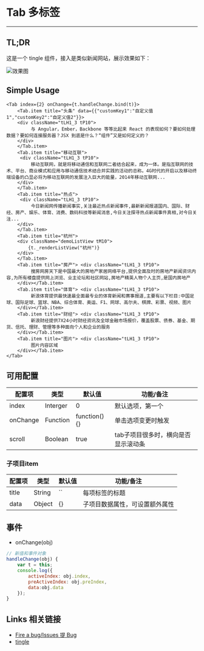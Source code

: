 # Tab 多标签

---

## TL;DR

这是一个 tingle 组件，接入是类似新闻网站，展示效果如下：  

![效果图](https://gtms04.alicdn.com/tps/i4/TB1F8FTIVXXXXbMaFXX7bu.3pXX-433-175.png)

## Simple Usage

```
<Tab index={2} onChange={t.handleChange.bind(t)}>
    <Tab.item title="头条" data={{"customKey1":"自定义值1","customKey2":"自定义值2"}}>
    <div className="tLH1_3 tP10">
         与 Angular，Ember，Backbone 等等比起来 React 的表现如何？要如何处理数据？要如何连接服务器？JSX 到底是什么？“组件”又是如何定义的？
    </div>
    </Tab.item>
    <Tab.item title="移动互联">
     <div className="tLH1_3 tP10">
         移动互联网，就是将移动通信和互联网二者结合起来，成为一体。是指互联网的技术、平台、商业模式和应用与移动通信技术结合并实践的活动的总称。4G时代的开启以及移动终端设备的凸显必将为移动互联网的发展注入巨大的能量，2014年移动互联网...
    </div>
    </Tab.item>
    <Tab.item title="热点">
     <div className="tLH1_3 tP10">
         今日新闻网传播新闻事实,关注最近热点新闻事件,最新新闻报道国内、国际、财经、房产、娱乐、体育、消费、数码科技等新闻消息,今日关注探寻热点新闻事件真相,对今日关注...
    </div>
    </Tab.item>
    <Tab.item title="杭州">
    <div className="demoListView tM10">
        {t._renderListView("杭州")}
    </div>
    </Tab.item>
    <Tab.item title="房产"> <div className="tLH1_3 tP10">
         搜房网房天下是中国最大的房地产家居网络平台,提供全面及时的房地产新闻资讯内容,为所有楼盘提供网上浏览、业主论坛和社区网站,房地产精英人物个人主页,是国内房地产
    </div></Tab.item>
    <Tab.item title="体育"> <div className="tLH1_3 tP10">
         新浪体育提供最快速最全面最专业的体育新闻和赛事报道,主要有以下栏目:中国足球、国际足球、篮球、NBA、综合体育、奥运、F1、网球、高尔夫、棋牌、彩票、视频、图片
    </div></Tab.item>
    <Tab.item title="财经"> <div className="tLH1_3 tP10">
         新浪财经提供7X24小时财经资讯及全球金融市场报价，覆盖股票、债券、基金、期货、信托、理财、管理等多种面向个人和企业的服务
    </div></Tab.item>
    <Tab.item title="图片"> <div className="tLH1_3 tP10">
         图片内容区域
    </div></Tab.item>
</Tab>
```

## 可用配置

| 配置项 | 类型 | 默认值 | 功能/备注 |
|---|----|---|----|
|index|Interger|0|默认选项，第一个|
|onChange|Function| function() {} | 单击选项变更时触发 |
|scroll|Boolean|true|tab子项目很多时，横向是否显示滚动条|

### 子项目item

| 配置项 | 类型 | 默认值 | 功能/备注 |
|---|----|---|----|
|title|String|``|每项标签的标题|
|data|Object| {} | 子项目数据属性，可设置额外属性 |


## 事件

- onChange(obj) 

```javascript
// 新值和事件对象
handleChange(obj) {
    var t = this;
    console.log({
        activeIndex: obj.index,
        preActiveIndex: obj.preIndex,
        data:obj.data
    });
}
```



## Links 相关链接

- [Fire a bug/Issues 提 Bug](http://github.com/tinglejs/tingle-tab/issues)
- [tingle](http://github.com/tinglejs/tingle)